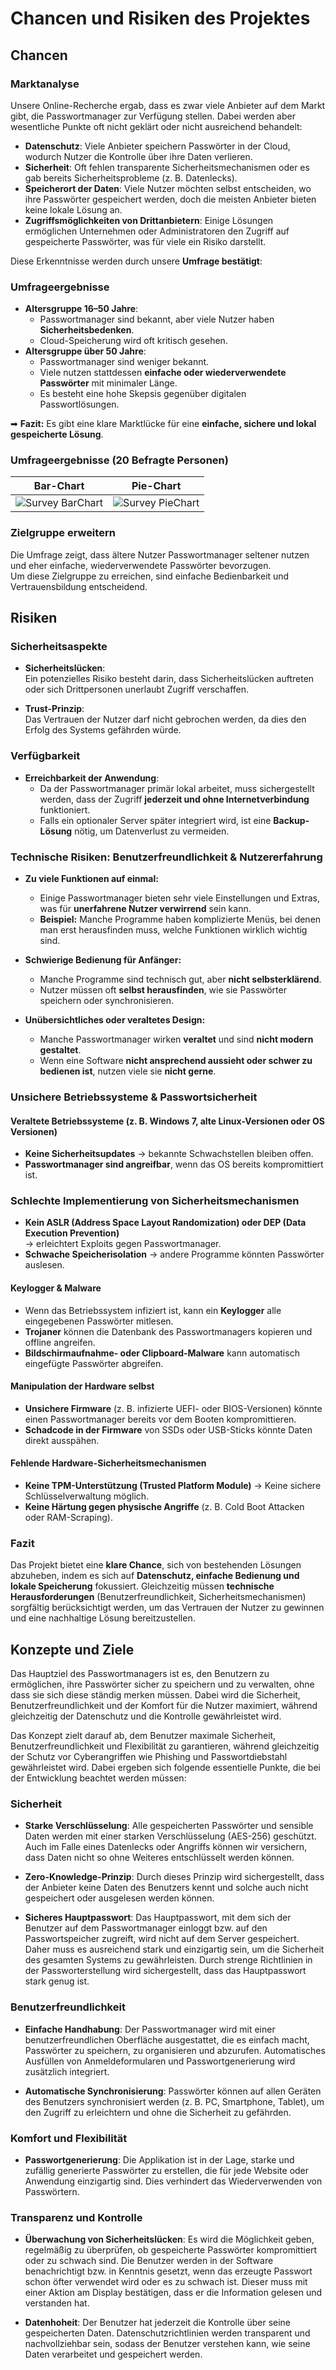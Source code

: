 # Chancen und Risiken des Projektes

## Chancen 

### Marktanalyse
Unsere Online-Recherche ergab, dass es zwar viele Anbieter auf dem Markt gibt, die Passwortmanager zur Verfügung stellen. Dabei werden aber wesentliche Punkte oft nicht geklärt oder nicht ausreichend behandelt:

- **Datenschutz**: Viele Anbieter speichern Passwörter in der Cloud, wodurch Nutzer die Kontrolle über ihre Daten verlieren.
- **Sicherheit**: Oft fehlen transparente Sicherheitsmechanismen oder es gab bereits Sicherheitsprobleme (z. B. Datenlecks).
- **Speicherort der Daten**: Viele Nutzer möchten selbst entscheiden, wo ihre Passwörter gespeichert werden, doch die meisten Anbieter bieten keine lokale Lösung an.
- **Zugriffsmöglichkeiten von Drittanbietern**: Einige Lösungen ermöglichen Unternehmen oder Administratoren den Zugriff auf gespeicherte Passwörter, was für viele ein Risiko darstellt.

Diese Erkenntnisse werden durch unsere **Umfrage bestätigt**:

### Umfrageergebnisse
- **Altersgruppe 16–50 Jahre**:  
  - Passwortmanager sind bekannt, aber viele Nutzer haben **Sicherheitsbedenken**.
  - Cloud-Speicherung wird oft kritisch gesehen.
- **Altersgruppe über 50 Jahre**:  
  - Passwortmanager sind weniger bekannt.  
  - Viele nutzen stattdessen **einfache oder wiederverwendete Passwörter** mit minimaler Länge.
  - Es besteht eine hohe Skepsis gegenüber digitalen Passwortlösungen.

➡ **Fazit:** Es gibt eine klare Marktlücke für eine **einfache, sichere und lokal gespeicherte Lösung**.

### Umfrageergebnisse (20 Befragte Personen)

| Bar-Chart | Pie-Chart |
|------------------------|---------------------------|
| ![Survey BarChart](../Ressources/Survey_Data/Survey_BarChart.png) | ![Survey PieChart](../Ressources/Survey_Data/Survey_PieChart.png) |

### Zielgruppe erweitern
Die Umfrage zeigt, dass ältere Nutzer Passwortmanager seltener nutzen und eher einfache, wiederverwendete Passwörter bevorzugen.  
Um diese Zielgruppe zu erreichen, sind einfache Bedienbarkeit und Vertrauensbildung entscheidend.

## Risiken

### Sicherheitsaspekte
- **Sicherheitslücken**:  
  Ein potenzielles Risiko besteht darin, dass Sicherheitslücken auftreten oder sich Drittpersonen unerlaubt Zugriff verschaffen.  

- **Trust-Prinzip**:  
  Das Vertrauen der Nutzer darf nicht gebrochen werden, da dies den Erfolg des Systems gefährden würde.  

### Verfügbarkeit
- **Erreichbarkeit der Anwendung**:  
  - Da der Passwortmanager primär lokal arbeitet, muss sichergestellt werden, dass der Zugriff **jederzeit und ohne Internetverbindung** funktioniert.
  - Falls ein optionaler Server später integriert wird, ist eine **Backup-Lösung** nötig, um Datenverlust zu vermeiden.

### Technische Risiken: Benutzerfreundlichkeit & Nutzererfahrung

- **Zu viele Funktionen auf einmal:**  
  - Einige Passwortmanager bieten sehr viele Einstellungen und Extras, was für **unerfahrene Nutzer verwirrend** sein kann.  
  - **Beispiel:** Manche Programme haben komplizierte Menüs, bei denen man erst herausfinden muss, welche Funktionen wirklich wichtig sind.  

- **Schwierige Bedienung für Anfänger:**  
  - Manche Programme sind technisch gut, aber **nicht selbsterklärend**.  
  - Nutzer müssen oft **selbst herausfinden**, wie sie Passwörter speichern oder synchronisieren.  

- **Unübersichtliches oder veraltetes Design:**  
  - Manche Passwortmanager wirken **veraltet** und sind **nicht modern gestaltet**.  
  - Wenn eine Software **nicht ansprechend aussieht oder schwer zu bedienen ist**, nutzen viele sie **nicht gerne**.

###  Unsichere Betriebssysteme & Passwortsicherheit

#### Veraltete Betriebssysteme (z. B. Windows 7, alte Linux-Versionen oder OS Versionen)
- **Keine Sicherheitsupdates** → bekannte Schwachstellen bleiben offen.
- **Passwortmanager sind angreifbar**, wenn das OS bereits kompromittiert ist.

### Schlechte Implementierung von Sicherheitsmechanismen
- **Kein ASLR (Address Space Layout Randomization) oder DEP (Data Execution Prevention)**  
  → erleichtert Exploits gegen Passwortmanager.
- **Schwache Speicherisolation** → andere Programme könnten Passwörter auslesen.

#### Keylogger & Malware
- Wenn das Betriebssystem infiziert ist, kann ein **Keylogger** alle eingegebenen Passwörter mitlesen.
- **Trojaner** können die Datenbank des Passwortmanagers kopieren und offline angreifen.
- **Bildschirmaufnahme- oder Clipboard-Malware** kann automatisch eingefügte Passwörter abgreifen.

#### Manipulation der Hardware selbst
- **Unsichere Firmware** (z. B. infizierte UEFI- oder BIOS-Versionen) könnte einen Passwortmanager bereits vor dem Booten kompromittieren.
- **Schadcode in der Firmware** von SSDs oder USB-Sticks könnte Daten direkt ausspähen.

#### Fehlende Hardware-Sicherheitsmechanismen
- **Keine TPM-Unterstützung (Trusted Platform Module)** → Keine sichere Schlüsselverwaltung möglich.
- **Keine Härtung gegen physische Angriffe** (z. B. Cold Boot Attacken oder RAM-Scraping).



### Fazit
Das Projekt bietet eine **klare Chance**, sich von bestehenden Lösungen abzuheben, indem es sich auf **Datenschutz, einfache Bedienung und lokale Speicherung** fokussiert. Gleichzeitig müssen **technische Herausforderungen** (Benutzerfreundlichkeit, Sicherheitsmechanismen) sorgfältig berücksichtigt werden, um das Vertrauen der Nutzer zu gewinnen und eine nachhaltige Lösung bereitzustellen.

## Konzepte und Ziele

Das Hauptziel des Passwortmanagers ist es, den Benutzern zu ermöglichen, ihre Passwörter sicher zu speichern und zu verwalten, ohne dass sie sich diese ständig merken müssen. Dabei wird die Sicherheit, Benutzerfreundlichkeit und der Komfort für die Nutzer maximiert, während gleichzeitig der Datenschutz und die Kontrolle gewährleistet wird.

Das Konzept zielt darauf ab, dem Benutzer maximale Sicherheit, Benutzerfreundlichkeit und Flexibilität zu garantieren, während gleichzeitig der Schutz vor Cyberangriffen wie Phishing und Passwortdiebstahl gewährleistet wird. Dabei ergeben sich folgende essentielle Punkte, die bei der Entwicklung beachtet werden müssen:

### Sicherheit

- **Starke Verschlüsselung**: Alle gespeicherten Passwörter und sensible Daten werden mit einer starken Verschlüsselung (AES-256) geschützt. Auch im Falle eines Datenlecks oder Angriffs können wir versichern, dass Daten nicht so ohne Weiteres entschlüsselt werden können.
  
- **Zero-Knowledge-Prinzip**: Durch dieses Prinzip wird sichergestellt, dass der Anbieter keine Daten des Benutzers kennt und solche auch nicht gespeichert oder ausgelesen werden können.
  
- **Sicheres Hauptpasswort**: Das Hauptpasswort, mit dem sich der Benutzer auf dem Passwortmanager einloggt bzw. auf den Passwortspeicher zugreift, wird nicht auf dem Server gespeichert. Daher muss es ausreichend stark und einzigartig sein, um die Sicherheit des gesamten Systems zu gewährleisten. Durch strenge Richtlinien in der Passworterstellung wird sichergestellt, dass das Hauptpasswort stark genug ist.

### Benutzerfreundlichkeit

- **Einfache Handhabung**: Der Passwortmanager wird mit einer benutzerfreundlichen Oberfläche ausgestattet, die es einfach macht, Passwörter zu speichern, zu organisieren und abzurufen. Automatisches Ausfüllen von Anmeldeformularen und Passwortgenerierung wird zusätzlich integriert.
  
- **Automatische Synchronisierung**: Passwörter können auf allen Geräten des Benutzers synchronisiert werden (z. B. PC, Smartphone, Tablet), um den Zugriff zu erleichtern und ohne die Sicherheit zu gefährden.

### Komfort und Flexibilität

- **Passwortgenerierung**: Die Applikation ist in der Lage, starke und zufällig generierte Passwörter zu erstellen, die für jede Website oder Anwendung einzigartig sind. Dies verhindert das Wiederverwenden von Passwörtern.

### Transparenz und Kontrolle

- **Überwachung von Sicherheitslücken**: Es wird die Möglichkeit geben, regelmäßig zu überprüfen, ob gespeicherte Passwörter kompromittiert oder zu schwach sind. Die Benutzer werden in der Software benachrichtigt bzw. in Kenntnis gesetzt, wenn das erzeugte Passwort schon öfter verwendet wird oder es zu schwach ist. Dieser muss mit einer Aktion am Display bestätigen, dass er die Information gelesen und verstanden hat.
  
- **Datenhoheit**: Der Benutzer hat jederzeit die Kontrolle über seine gespeicherten Daten. Datenschutzrichtlinien werden transparent und nachvollziehbar sein, sodass der Benutzer verstehen kann, wie seine Daten verarbeitet und gespeichert werden.

